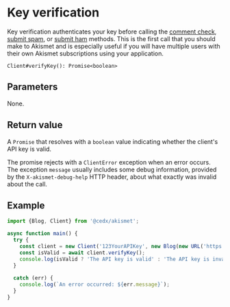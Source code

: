 # Key verification
Key verification authenticates your key before calling the [comment check](comment_check.md), [submit spam](submit_spam.md), or [submit ham](submit_ham.md) methods. This is the first call that you should make to Akismet and is especially useful if you will have multiple users with their own Akismet subscriptions using your application.

```
Client#verifyKey(): Promise<boolean>
```

## Parameters
None.

## Return value
A `Promise` that resolves with a `boolean` value indicating whether the client's API key is valid.

The promise rejects with a `ClientError` exception when an error occurs.
The exception `message` usually includes some debug information, provided by the `X-akismet-debug-help` HTTP header, about what exactly was invalid about the call.

## Example

```ts
import {Blog, Client} from '@cedx/akismet';

async function main() {
  try {
    const client = new Client('123YourAPIKey', new Blog(new URL('https://www.yourblog.com')));
    const isValid = await client.verifyKey();
    console.log(isValid ? 'The API key is valid' : 'The API key is invalid');
  }
    
  catch (err) {
    console.log(`An error occurred: ${err.message}`);
  }
}
```
